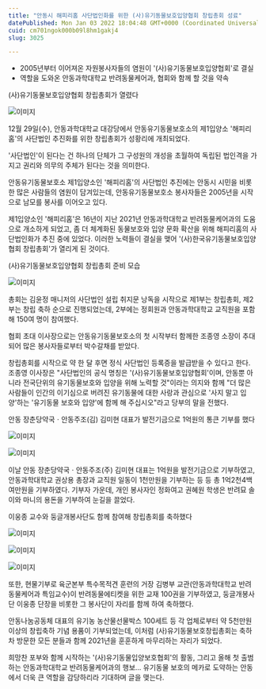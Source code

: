 ```yaml
---
title: "안동시 해피리홈 사단법인화를 위한 (사)유기동물보호입양협회 창립총회 성료"
datePublished: Mon Jan 03 2022 18:04:48 GMT+0000 (Coordinated Universal Time)
cuid: cm701ngok000b09l8hm1gakj4
slug: 3025

---
```



- 2005년부터 이어져온 자원봉사자들의 염원이 '(사)유기동물보호입양협회'로 결실
- 역할을 도와온 안동과학대학교 반려동물케어과, 협회와 함께 할 것을 약속

(사)유기동물보호입양협회 창립총회가 열렸다

![이미지](https://cdn.hashnode.com/res/hashnode/image/upload/v1739251839841/77760900-afe8-4fb9-8136-478649e976ff.jpeg)

12월 29일(수), 안동과학대학교 대강당에서 안동유기동물보호소의 제1입양소 '해피리홈'의 사단법인 추진화를 위한 창립총회가 성황리에 개최되었다.

'사단법인'이 된다는 건 하나의 단체가 그 구성원의 개성을 초월하여 독립된 법인격을 가지고 권리와 의무의 주체가 된다는 것을 의미한다.

안동유기동물보호소 제1입양소인 '해피리홈'의 사단법인 추진에는 안동시 시민을 비롯한 많은 사람들의 염원이 담겨있는데, 안동유기동물보호소 봉사자들은 2005년을 시작으로 남모를 봉사를 이어오고 있다.

제1입양소인 '해피리홈'은 16년이 지난 2021년 안동과학대학교 반려동물케어과의 도움으로 개소하게 되었고, 좀 더 체계화된 동물보호와 입양 문화 확산을 위해 해피리홈의 사단법인화가 추진 중에 있었다. 이러한 노력들이 결실을 맺어 '(사)한국유기동물보호입양협회 창립총회'가 열리게 된 것이다.

(사)유기동물보호입양협회 창립총회 준비 모습

![이미지](https://cdn.hashnode.com/res/hashnode/image/upload/v1739251845871/5f73622d-f05f-4049-9a9f-994d848997fe.jpeg)

총회는 김윤정 매니저의 사단법인 설립 취지문 낭독을 시작으로 제1부는 창립총회, 제2부는 창립 축하 순으로 진행되었는데, 2부에는 정회원과 안동과학대학교 교직원을 포함해 150여 명이 참여했다.

협회 초대 이사장으로는 안동유기동물보호소의 첫 시작부터 함께한 조종영 소장이 추대되어 많은 봉사자들로부터 박수갈채를 받았다.

창립총회를 시작으로 약 한 달 후면 정식 사단법인 등록증을 발급받을 수 있다고 한다. 조종영 이사장은 "사단법인의 공식 명칭은 '(사)유기동물보호입양협회'이며, 안동뿐 아니라 전국단위의 유기동물보호와 입양을 위해 노력할 것"이라는 의지와 함께 "더 많은 사람들이 인간의 이기심으로 버려진 유기동물에 대한 사랑과 관심으로 '사지 말고 입양'하는 '유기동물 보호와 입양'에 함께 해 주십시오"라고 당부의 말을 전했다.

안동 장춘당약국ㆍ안동주조(김) 김미현 대표가 발전기금으로 1억원의 통큰 기부를 했다

![이미지](https://cdn.hashnode.com/res/hashnode/image/upload/v1739251848492/e8a13206-644e-4281-be19-814080c8c06d.jpeg)

![이미지](https://cdn.hashnode.com/res/hashnode/image/upload/v1739251851682/f26454ac-4f97-4382-8183-4cfe77bd111d.jpeg)

이날 안동 장춘당약국ㆍ안동주조(주) 김미현 대표는 1억원을 발전기금으로 기부하였고, 안동과학대학교 권상용 총장과 교직원 일동이 1천만원을 기부하는 등 등 총 1억2천4백여만원을 기부하였다. 기부자 가운데, 개인 봉사자인 정화여고 권혜원 학생은 반려묘 솔이와 마니의 용돈을 기부하여 눈길을 끌었다.

이웅종 교수와 둥글개봉사단도 함께 참여해 창립총회를 축하했다

![이미지](https://cdn.hashnode.com/res/hashnode/image/upload/v1739251854379/bc860c74-7458-4fdd-b7a0-7e9926479668.jpeg)

![이미지](https://cdn.hashnode.com/res/hashnode/image/upload/v1739251856747/0b8df165-6163-48e8-8eb8-1a6ce24dc3a2.jpeg)

![이미지](https://cdn.hashnode.com/res/hashnode/image/upload/v1739251859246/f98f8b06-fb79-480a-9c74-b1fdf6f627cc.jpeg)

또한, 현물기부로 육군본부 특수목적견 훈련의 거장 김병부 교관(안동과학대학교 반려동물케어과 특임교수)이 반려동물에티켓을 위한 교재 100권을 기부하였고, 둥글개봉사단 이웅종 단장을 비롯한 그 봉사단이 자리를 함께 하여 축하했다.

안동나눔공동체 대표의 유기농 농산물선물박스 100세트 등 각 업체로부터 약 5천만원 이상의 창립축하 기념 용품이 기부되었는데, 이처럼 (사)유기동물보호창립총회는 축하차 방문한 모든 분들과 함께 2021년을 훈훈하게 마무리하는 자리가 되었다.

희망찬 포부와 함께 시작하는 '(사)유기동물입양보호협회'의 활동, 그리고 올해 첫 출범하는 안동과학대학교 반려동물케어과의 행보... 유기동물 보호의 메카로 도약하는 안동에서 더욱 큰 역할을 감당하리라 기대하며 글을 맺는다.